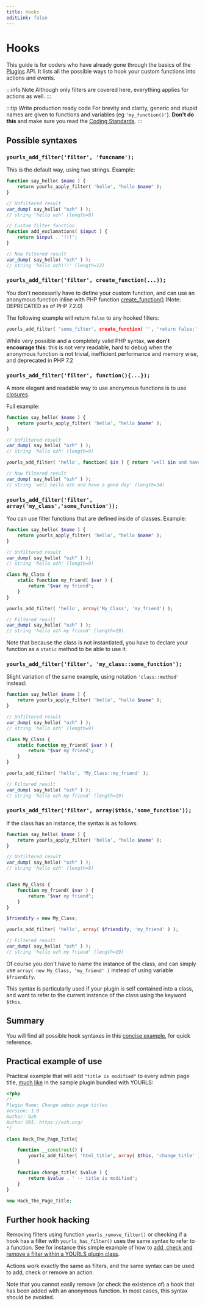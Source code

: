 ```yaml
---
title: Hooks
editLink: false
---
```


# Hooks

This guide is for coders who have already gone through the basics of the [Plugins](/development/plugins) API. It lists all the possible ways to hook your custom functions into actions and events.

:::info Note
Although only filters are covered here, everything applies for actions as well.
:::

:::tip Write production ready code
For brevity and clarity, generic and stupid names are given to functions and variables (eg `'my_function()'`). **Don't do this** and make sure you read the [Coding Standards](/development/coding-standards).
:::

## Possible syntaxes

### `yourls_add_filter('filter', 'funcname');`

This is the default way, using two strings. Example:

```php
function say_hello( $name ) {
    return yourls_apply_filter( 'hello', "hello $name" );
}

// Unfiltered result
var_dump( say_hello( "ozh" ) );
// string 'hello ozh' (length=9)

// Custom filter function
function add_exclamations( $input ) {
    return $input . '!!!';
}

// Now filtered result
var_dump( say_hello( "ozh" ) );
// string 'hello ozh!!!' (length=12)
```

### `yourls_add_filter('filter', create_function(...));`

You don't necessarily have to define your custom function, and can use an anonymous function inline with PHP function [create_function()](https://php.net/create_function) (Note: DEPRECATED as of PHP 7.2.0)

The following example will return `false` to any hooked filters:

```php
yourls_add_filter( 'some_filter', create_function( '', 'return false;' ) );
```

While very possible and a completely valid PHP syntax, **we don't encourage this**: this is not very readable, hard to debug when the anonymous function is not trivial, inefficient performance and memory wise, and deprecated in PHP 7.2

### `yourls_add_filter('filter', function(){...});`

A more elegant and readable way to use anonymous functions is to use [closures](https://php.net/manual/en/functions.anonymous.php).

Full example:

```php
function say_hello( $name ) {
    return yourls_apply_filter( 'hello', "hello $name" );
}

// Unfiltered result
var_dump( say_hello( "ozh" ) );
// string 'hello ozh' (length=9)

yourls_add_filter( 'hello', function( $in ) { return "well $in and have a good day"; } );

// Now filtered result
var_dump( say_hello( "ozh" ) );
// string 'well hello ozh and have a good day' (length=34)
```

### `yourls_add_filter('filter', array('my_class','some_function'));`

You can use filter functions that are defined inside of classes. Example:

```php
function say_hello( $name ) {
    return yourls_apply_filter( 'hello', "hello $name" );
}

// Unfiltered result
var_dump( say_hello( "ozh" ) );
// string 'hello ozh' (length=9)

class My_Class {
    static function my_friend( $var ) {
        return "$var my friend";
    }
}

yourls_add_filter( 'hello', array('My_Class', 'my_friend') );

// Filtered result
var_dump( say_hello( "ozh" ) );
// string 'hello ozh my friend' (length=19)
```

Note that because the class is not instantiated, you have to declare your function as a `static` method to be able to use it.

### `yourls_add_filter('filter', 'my_class::some_function');`

Slight variation of the same example, using notation `'class::method'` instead:

```php
function say_hello( $name ) {
    return yourls_apply_filter( 'hello', "hello $name" );
}

// Unfiltered result
var_dump( say_hello( "ozh" ) );
// string 'hello ozh' (length=9)

class My_Class {
    static function my_friend( $var ) {
        return "$var my friend";
    }
}

yourls_add_filter( 'hello', 'My_Class::my_friend' );

// Filtered result
var_dump( say_hello( "ozh" ) );
// string 'hello ozh my friend' (length=19)
```

### `yourls_add_filter('filter', array($this,'some_function'));`

If the class has an instance, the syntax is as follows:

```php
function say_hello( $name ) {
    return yourls_apply_filter( 'hello', "hello $name" );
}

// Unfiltered result
var_dump( say_hello( "ozh" ) );
// string 'hello ozh' (length=9)


class My_Class {
    function my_friend( $var ) {
        return "$var my friend";
    }
}

$friendify = new My_Class;

yourls_add_filter( 'hello', array( $friendify, 'my_friend' ) );

// Filtered result
var_dump( say_hello( "ozh" ) );
// string 'hello ozh my friend' (length=19)
```

Of course you don't have to name the instance of the class, and can simply use `array( new My_Class, 'my_friend' )` instead of using variable `$friendify`.

This syntax is particularly used if your plugin is self contained into a class, and want to refer to the current instance of the class using the keyword `$this`.

## Summary

You will find all possible hook syntaxes in this [concise example](https://gist.github.com/ozh/bf5a3c6e03f0fef89d849cb76fae49d3), for quick reference.

## Practical example of use

Practical example that will add `"title is modified"` to every admin page title, [much like](https://github.com/YOURLS/YOURLS/blob/1.7/user/plugins/sample-plugin/plugin.php#L51:L60) in the sample plugin bundled with YOURLS:

```php
<?php
/*
Plugin Name: Change admin page titles
Version: 1.0
Author: Ozh
Author URI: https://ozh.org/
*/

class Hack_The_Page_Title{

    function __construct() {
        yourls_add_filter( 'html_title', array( $this, 'change_title' ) );
    }

    function change_title( $value ) {
        return $value . ' -- title is modified';
    }
}

new Hack_The_Page_Title;
```

## Further hook hacking

Removing filters using function `yourls_remove_filter()` or checking if a hook has a filter with `yourls_has_filter()` uses the same syntax to refer to a function. See for instance this simple example of how to [add, check and remove a filter within a YOURLS plugin class](https://gist.github.com/ozh/988a49419d4b34c431ad).

Actions work exactly the same as filters, and the same syntax can be used to add, check or remove an action.

Note that you cannot easily remove (or check the existence of) a hook that has been added with an anonymous function. In most cases, this syntax should be avoided.
